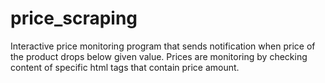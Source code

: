# price_scraping
Interactive price monitoring program that sends notification when price of the product drops below given value. Prices are monitoring by checking content of specific html tags that contain price amount.
